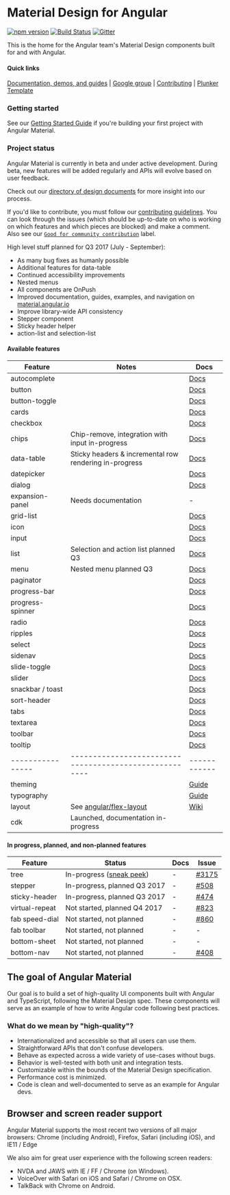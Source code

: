 # Material Design for Angular
[![npm version](https://badge.fury.io/js/%40angular%2Fmaterial.svg)](https://www.npmjs.com/package/%40angular%2Fmaterial)
[![Build Status](https://travis-ci.org/plexpark/plexkit.svg?branch=master)](https://travis-ci.org/plexpark/plexkit)
[![Gitter](https://badges.gitter.im/angular/material2.svg)](https://gitter.im/angular/material2?utm_source=badge&utm_medium=badge&utm_campaign=pr-badge)

This is the home for the Angular team's Material Design components built for and with Angular.

#### Quick links
[Documentation, demos, and guides][aio] | 
[Google group](https://groups.google.com/forum/#!forum/angular-material2) |
[Contributing](https://github.com/angular/material2/blob/master/CONTRIBUTING.md) |
[Plunker Template](http://plnkr.co/edit/o077B6uEiiIgkC0S06dd?p=preview)

### Getting started

See our [Getting Started Guide][getting-started]
if you're building your first project with Angular Material.

### Project status
Angular Material is currently in beta and under active development.
During beta, new features will be added regularly and APIs will evolve based on user feedback.

Check out our [directory of design documents](https://github.com/angular/material2/wiki/Design-doc-directory)
for more insight into our process.

If you'd like to contribute, you must follow our [contributing guidelines](https://github.com/angular/material2/blob/master/CONTRIBUTING.md).
You can look through the issues (which should be up-to-date on who is working on which features
and which pieces are blocked) and make a comment.
Also see our [`Good for community contribution`](https://github.com/angular/material2/issues?q=is%3Aissue+is%3Aopen+label%3A%22good+for+community+contribution%22)
label.

High level stuff planned for Q3 2017 (July - September):
* As many bug fixes as humanly possible
* Additional features for data-table
* Continued accessibility improvements
* Nested menus
* All components are OnPush
* Improved documentation, guides, examples, and navigation on [material.angular.io][aio]
* Improve library-wide API consistency
* Stepper component
* Sticky header helper
* action-list and selection-list


#### Available features

| Feature          | Notes                                                  | Docs         |
|------------------|--------------------------------------------------------|--------------|
| autocomplete     |                                                        |   [Docs][24] |
| button           |                                                        |   [Docs][1]  |
| button-toggle    |                                                        |   [Docs][15] |
| cards            |                                                        |   [Docs][2]  |
| checkbox         |                                                        |   [Docs][3]  |
| chips            |        Chip-remove, integration with input in-progress |   [Docs][26] |
| data-table       | Sticky headers & incremental row rendering in-progress |   [Docs][28] |
| datepicker       |                                                        |   [Docs][25] |
| dialog           |                                                        |   [Docs][22] |
| expansion-panel  |                                    Needs documentation |           -  |
| grid-list        |                                                        |   [Docs][9]  |
| icon             |                                                        |   [Docs][10] |
| input            |                                                        |   [Docs][5]  |
| list             |                   Selection and action list planned Q3 |   [Docs][8]  |
| menu             |                                 Nested menu planned Q3 |   [Docs][17] |
| paginator        |                                                        |   [Docs][29] |
| progress-bar     |                                                        |   [Docs][12] |
| progress-spinner |                                                        |   [Docs][11] |
| radio            |                                                        |   [Docs][4]  |
| ripples          |                                                        |   [Docs][19] |
| select           |                                                        |   [Docs][23] |
| sidenav          |                                                        |   [Docs][6]  |
| slide-toggle     |                                                        |   [Docs][14] |
| slider           |                                                        |   [Docs][16] |
| snackbar / toast |                                                        |   [Docs][21] |
| sort-header      |                                                        |   [Docs][30] |
| tabs             |                                                        |   [Docs][13] |
| textarea         |                                                        |   [Docs][5]  |
| toolbar          |                                                        |   [Docs][7]  |
| tooltip          |                                                        |   [Docs][18] |
| ---------------- | ------------------------------------------------------ | ------------ | 
| theming          |                                                        |  [Guide][20] |
| typography       |                                                        |  [Guide][27] |
| layout           |                      See [angular/flex-layout][lay_rp] |  [Wiki][0]   |
| cdk              |                    Launched, documentation in-progress |              |


#### In progress, planned, and non-planned features

| Feature          | Status                              | Docs         | Issue          |
|------------------|-------------------------------------|--------------|----------------|
| tree             |      In-progress ([sneak peek][31]) |           -  |  [#3175][3175] |
| stepper          |        In-progress, planned Q3 2017 |           -  |   [#508][0508] |
| sticky-header    |        In-progress, planned Q3 2017 |           -  |   [#474][0474] |
| virtual-repeat   |        Not started, planned Q4 2017 |           -  |   [#823][0823] |
| fab speed-dial   |            Not started, not planned |           -  |   [#860][0860] |
| fab toolbar      |            Not started, not planned |           -  |              - |
| bottom-sheet     |            Not started, not planned |           -  |              - |
| bottom-nav       |            Not started, not planned |           -  |   [#408][0408] |

 [0]: https://github.com/angular/flex-layout/wiki
 [1]: https://material.angular.io/components/component/button
 [2]: https://material.angular.io/components/component/card
 [3]: https://material.angular.io/components/component/checkbox
 [4]: https://material.angular.io/components/component/radio
 [5]: https://material.angular.io/components/component/input
 [6]: https://material.angular.io/components/component/sidenav
 [7]: https://material.angular.io/components/component/toolbar
 [8]: https://material.angular.io/components/component/list
 [9]: https://material.angular.io/components/component/grid-list
[10]: https://material.angular.io/components/component/icon
[11]: https://material.angular.io/components/component/progress-spinner
[12]: https://material.angular.io/components/component/progress-bar
[13]: https://material.angular.io/components/component/tabs
[14]: https://material.angular.io/components/component/slide-toggle
[15]: https://material.angular.io/components/component/button-toggle
[16]: https://material.angular.io/components/component/slider
[17]: https://material.angular.io/components/component/menu
[18]: https://material.angular.io/components/component/tooltip
[19]: https://github.com/angular/material2/blob/master/src/lib/core/ripple/README.md
[20]: https://material.angular.io/guide/theming
[21]: https://material.angular.io/components/component/snack-bar
[22]: https://material.angular.io/components/component/dialog
[23]: https://material.angular.io/components/component/select
[24]: https://material.angular.io/components/component/autocomplete
[25]: https://material.angular.io/components/component/datepicker
[26]: https://material.angular.io/components/component/chips
[27]: https://material.angular.io/guide/typography
[28]: https://material.angular.io/components/component/table
[29]: https://material.angular.io/components/component/paginator
[30]: https://material.angular.io/components/component/sort
[31]: https://tina-material-tree.firebaseapp.com/simple-tree

[0107]: https://github.com/angular/material2/issues/107
[0119]: https://github.com/angular/material2/issues/119
[0108]: https://github.com/angular/material2/issues/108
[0114]: https://github.com/angular/material2/issues/114
[0115]: https://github.com/angular/material2/issues/115
[0118]: https://github.com/angular/material2/issues/118
[0546]: https://github.com/angular/material2/issues/546
[0117]: https://github.com/angular/material2/issues/117
[0120]: https://github.com/angular/material2/issues/120
[0123]: https://github.com/angular/material2/issues/123
[0205]: https://github.com/angular/material2/issues/205
[0860]: https://github.com/angular/material2/issues/860
[0408]: https://github.com/angular/material2/issues/408
[0508]: https://github.com/angular/material2/issues/508
[0823]: https://github.com/angular/material2/issues/823
[0581]: https://github.com/angular/material2/issues/581
[3175]: https://github.com/angular/material2/issues/3175
[4191]: https://github.com/angular/material2/pull/4191
[0995]: https://github.com/angular/material2/pull/995
[0474]: https://github.com/angular/material2/pull/474

[aio]: https://material.angular.io
[getting-started]: https://github.com/angular/material2/blob/master/guides/getting-started.md
[lay_rp]:  https://github.com/angular/flex-layout
[theming]: https://github.com/angular/material2/blob/master/guides/theming.md


## The goal of Angular Material
Our goal is to build a set of high-quality UI components built with Angular and TypeScript,
following the Material Design spec. These
components will serve as an example of how to write Angular code following best practices.

### What do we mean by "high-quality"?
* Internationalized and accessible so that all users can use them.
* Straightforward APIs that don't confuse developers.
* Behave as expected across a wide variety of use-cases without bugs.
* Behavior is well-tested with both unit and integration tests.
* Customizable within the bounds of the Material Design specification.
* Performance cost is minimized.
* Code is clean and well-documented to serve as an example for Angular devs.

## Browser and screen reader support
Angular Material supports the most recent two versions of all major browsers:
Chrome (including Android), Firefox, Safari (including iOS), and IE11 / Edge

We also aim for great user experience with the following screen readers:
* NVDA and JAWS with IE / FF / Chrome (on Windows).
* VoiceOver with Safari on iOS and Safari / Chrome on OSX.
* TalkBack with Chrome on Android.

